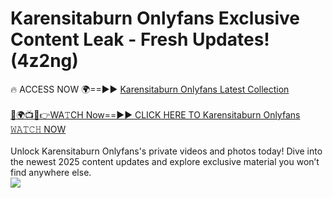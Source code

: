 # Karensitaburn Onlyfans Exclusive Content Leak - Fresh Updates! (4z2ng)

🔥 ACCESS NOW 🌍==►► <a href="https://tinyurl.com/kvy9nzfs" rel="nofollow">Karensitaburn Onlyfans Latest Collection</a>
<br><br>
[🔴🌍📺📱👉WA𝚃CH Now==►► CLICK HERE TO Karensitaburn Onlyfans 𝚆𝙰𝚃𝙲𝙷 NOW](https://tinyurl.com/kvy9nzfs)
<br><br>
Unlock Karensitaburn Onlyfans's private videos and photos today! Dive into the newest 2025 content updates and explore exclusive material you won’t find anywhere else.
<br>
<a href="https://tinyurl.com/kvy9nzfs" rel="nofollow" data-target="animated-image.originalLink"><img src="https://camo.githubusercontent.com/8a4f000d20f83aca3bf7ec5f350d767afa0574a8a352519fd8cfa583a6f93a33/68747470733a2f2f692e696d6775722e636f6d2f644a486b345a712e676966" data-canonical-src="https://i.imgur.com/dJHk4Zq.gif" style="max-width: 100%; display: inline-block;" data-target="animated-image.originalImage"></a>
<br>
